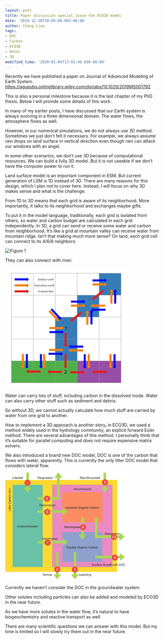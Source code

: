 ```yaml
---
layout: post
title: Paper discussion special issue the ECO3D model
date: '2019-12-20T20:04:00.003-08:00'
author: Chang Liao
tags:
- DOC
- Carbon
- ECO3D
- Water
- 3D
modified_time: '2020-01-04T13:02:40.038-08:00'
---
```

Recently we have published a paper on Journal of Advanced Modeling of Earth System.
https://agupubs.onlinelibrary.wiley.com/doi/abs/10.1029/2019MS001792

This is also a personal milestone because it is the last chapter of my PhD thesis. Below I will provide some details of this work.

In many of my earlier posts, I have discussed that our Earth system is always evolving in a three dimensional domain. The water flows, the atmosphere flows as well.

However, in our numerical simulations, we do not always use 3D method. Sometimes we just don’t felt it necessary. For example, we always assume rain drops on land surface in vertical direction even though rain can attack our windows with an angel.

In some other scenarios, we don’t use 3D because of computational resources. We can build a fully 3D model. But it is not useable if we don’t have the computer power to run it.

Land surface model is an important component in ESM. But current generation of LSM is 1D instead of 3D. There are many reasons for this design, which I plan not to cover here. Instead, I will focus on why 3D makes sense and what is the challenge.

From 1D to 3D means that each grid is aware of its neighborhood. More importantly, it talks to its neighborhood and exchanges maybe gifts.

To put it in the model language, traditionally, each grid is isolated from others, so water and carbon budget are calculated in each grid independently. In 3D, a grid can send or receive some water and carbon from neighborhood. It’s like a grid at mountain valley can receive water from mountain ridge. Isn’t that making much more sense?
On land, each grid cell can connect to its 4/6/8 neighbors:

![Figure 1](https://github.com/changliao/changliao.github.io/blob/main/_figure/flow_cascade.jpg?raw=true)


They can also connect with river:

![Figure 2](https://github.com/changliao/changliao.github.io/blob/main/_figure/land_river_interaction.jpg?raw=true)


Water can carry lots of stuff, including carbon in the dissolved mode. Water can also carry other stuff such as sediment and debris. 



So without 3D, we cannot actually calculate how much stuff are carried by water from one grid to another.

How to implement a 3D approach is another story, in ECO3D, we used a method widely used in the hydrology community, an explicit forward Euler method. There are several advantages of this method. I personally think that it’s suitable for parallel computing and does not require expensive matrix solvers.

We also introduced a brand new DOC model, DOC is one of the carbon that flows with water, apparently. This is currently the only litter DOC model that considers lateral flow.

![Figure 3](https://github.com/changliao/changliao.github.io/blob/main/_figure/litter_doc.jpg?raw=true)

Currently we haven’t consider the DOC in the groundwater system.



Other solutes including particles can also be added and modeled by ECO3D in the near future.

As we have more solutes in the water flow, it’s natural to have biogeochemistry and reactive transport as well.

There are many scientific questions we can answer with this model. But my time is limited so I will slowly try them out in the near future.




